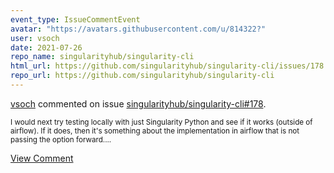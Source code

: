 ```yaml
---
event_type: IssueCommentEvent
avatar: "https://avatars.githubusercontent.com/u/814322?"
user: vsoch
date: 2021-07-26
repo_name: singularityhub/singularity-cli
html_url: https://github.com/singularityhub/singularity-cli/issues/178
repo_url: https://github.com/singularityhub/singularity-cli
---
```


<a href='https://github.com/vsoch' target='_blank'>vsoch</a> commented on issue <a href='https://github.com/singularityhub/singularity-cli/issues/178' target='_blank'>singularityhub/singularity-cli#178</a>.

<small>I would next try testing locally with just Singularity Python and see if it works (outside of airflow). If it does, then it's something about the implementation in airflow that is not passing the option forward....</small>

<a href='https://github.com/singularityhub/singularity-cli/issues/178' target='_blank'>View Comment</a>